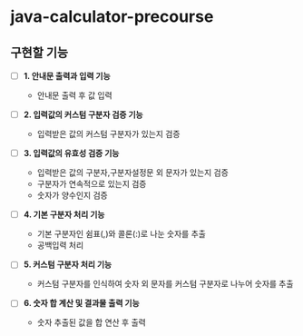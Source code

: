 # java-calculator-precourse

## 구현할 기능

- [ ] **1. 안내문 출력과 입력 기능**
    - 안내문 출력 후 값 입력

- [ ] **2. 입력값의 커스텀 구분자 검증 기능**
    - 입력받은 값의 커스텀 구분자가 있는지 검증

- [ ] **3. 입력값의 유효성 검증 기능**
    - 입력받은 값의 구분자,구분자설정문 외 문자가 있는지 검증
    - 구분자가 연속적으로 있는지 검증
    - 숫자가 양수인지 검증

- [ ] **4. 기본 구분자 처리 기능**
    - 기본 구분자인 쉼표(,)와 콜론(:)로 나눈 숫자를 추출
    - 공백입력 처리

- [ ] **5. 커스텀 구분자 처리 기능**
    - 커스텀 구분자를 인식하여 숫자 외 문자를 커스텀 구분자로 나누어 숫자를 추출

- [ ] **6. 숫자 합 계산 및 결과물 출력 기능**
    - 숫자 추출된 값을 합 연산 후 출력
